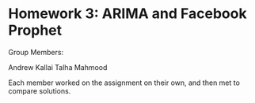 # Homework 3: ARIMA and Facebook Prophet
Group Members: 

Andrew Kallai
Talha Mahmood

Each member worked on the assignment on their own, and then met to compare solutions.
